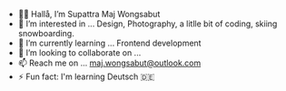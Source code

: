 - 👋😊 Hallå, I’m Supattra Maj Wongsabut
- 👀 I’m interested in ... Design, Photography, a litlle bit of coding, skiing snowboarding.
- 🌱 I’m currently learning ... Frontend development
- 💞️ I’m looking to collaborate on ...
- 📫 Reach me on ... maj.wongsabut@outlook.com
- ⚡ Fun fact: I'm learning Deutsch 🇩🇪

<!---
maj-wongsabut/maj-wongsabut is a ✨ special ✨ repository because its `README.md` (this file) appears on your GitHub profile.
You can click the Preview link to take a look at your changes.
--->
